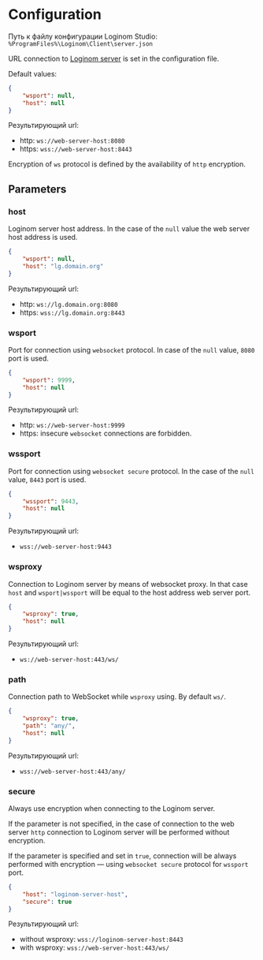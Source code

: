 # Configuration

Путь к файлу конфигурации Loginom Studio: `%ProgramFiles%\Loginom\Client\server.json`

URL connection to [Loginom server](../windows/server/README.md) is set in the configuration file.

Default values:

```json
{
    "wsport": null,
    "host": null
}
```

Результирующий url:

* http: `ws://web-server-host:8080`
* https: `wss://web-server-host:8443`

Encryption of `ws` protocol is defined by the availability of `http` encryption.

## Parameters

### host

Loginom server host address. In the case of the `null` value the web server host address is used.

```json
{
    "wsport": null,
    "host": "lg.domain.org"
}
```

Результирующий url:

* http: `ws://lg.domain.org:8080`
* https: `wss://lg.domain.org:8443`

### wsport

Port for connection using `websocket` protocol. In case of the `null` value, `8080` port is used.

```json
{
    "wsport": 9999,
    "host": null
}
```

Результирующий url:

* http: `ws://web-server-host:9999`
* https: insecure `websocket` connections are forbidden.

### wssport

Port for connection using `websocket secure` protocol. In the case of the `null` value, `8443` port is used.

```json
{
    "wssport": 9443,
    "host": null
}
```

Результирующий url:

* `wss://web-server-host:9443`

### wsproxy

Connection to Loginom server by means of websocket proxy. In that case `host` and `wsport|wssport` will be equal to the host address web server port.

```json
{
    "wsproxy": true,
    "host": null
}
```

Результирующий url:

* `ws://web-server-host:443/ws/`

### path

Connection path to WebSocket while `wsproxy` using. By default `ws/`.

```json
{
    "wsproxy": true,
    "path": "any/",
    "host": null
}
```

Результирующий url:

* `wss://web-server-host:443/any/`

### secure

Always use encryption when connecting to the Loginom server.

If the parameter is not specified, in the case of connection to the web server `http` connection to Loginom server will be performed without encryption.

If the parameter is specified and set in `true`, connection will be always performed with encryption — using `websocket secure` protocol for `wssport` port.

```json
{
    "host": "loginom-server-host",
    "secure": true
}
```

Результирующий url:

* without wsproxy: `wss://loginom-server-host:8443`
* with wsproxy: `wss://web-server-host:443/ws/`